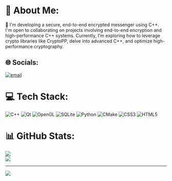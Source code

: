 # 💫 About Me:
🚀 I'm developing a secure, end-to-end encrypted messenger using C++.  I'm open to collaborating on projects involving end-to-end encryption and high-performance C++ systems.  Currently, I'm exploring how to leverage crypto libraries like CryptoPP, delve into advanced C++, and optimize high-performance cryptography.


## 🌐 Socials:
[![email](https://img.shields.io/badge/Email-D14836?logo=gmail&logoColor=white)](mailto:fmtab2014@gmail.com) 

# 💻 Tech Stack:
![C++](https://img.shields.io/badge/c++-%2300599C.svg?style=for-the-badge&logo=c%2B%2B&logoColor=white) ![Qt](https://img.shields.io/badge/Qt-%23217346.svg?style=for-the-badge&logo=Qt&logoColor=white) ![OpenGL](https://img.shields.io/badge/OpenGL-%23FFFFFF.svg?style=for-the-badge&logo=opengl) ![SQLite](https://img.shields.io/badge/sqlite-%2307405e.svg?style=for-the-badge&logo=sqlite&logoColor=white) ![Python](https://img.shields.io/badge/python-3670A0?style=for-the-badge&logo=python&logoColor=ffdd54) ![CMake](https://img.shields.io/badge/CMake-%23008FBA.svg?style=for-the-badge&logo=cmake&logoColor=white) ![CSS3](https://img.shields.io/badge/css3-%231572B6.svg?style=for-the-badge&logo=css3&logoColor=white) ![HTML5](https://img.shields.io/badge/html5-%23E34F26.svg?style=for-the-badge&logo=html5&logoColor=white)
# 📊 GitHub Stats:
![](https://github-readme-stats.vercel.app/api?username=frontmany&theme=swift&hide_border=false&include_all_commits=false&count_private=false)<br/>
![](https://nirzak-streak-stats.vercel.app/?user=frontmany&theme=swift&hide_border=false)<br/>

---
[![](https://visitcount.itsvg.in/api?id=frontmany&icon=0&color=0)](https://visitcount.itsvg.in)

<!-- Proudly created with GPRM ( https://gprm.itsvg.in ) -->
